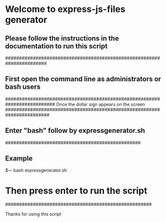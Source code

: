 # Welcome to express-js-files generator

## Please follow the instructions in the documentation to run this script
#######################################################################
## First open the command line  as administrators or bash users
   ##########################################################################
 Once the dollar sign appears on the screen 
########################################################################

## Enter "bash" follow by expressgenerator.sh  
#################################################
## Example

$~: bash expressgenerator.sh
# Then press enter to run the script
#####################################################

Thanks for  using   this script
